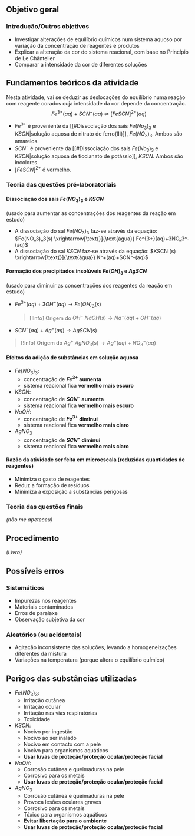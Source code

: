 ## Objetivo geral

### Introdução/Outros objetivos
- Investigar alterações de equilíbrio químicos num sistema aquoso por variação da concentração de reagentes e produtos
- Explicar a alteração da cor do sistema reacional, com base no Princípio de Le Chântelier
- Comparar a intensidade da cor de diferentes soluções

## Fundamentos teóricos da atividade
Nesta atividade, vai se deduzir as deslocações do equilíbrio numa reação com reagente corados cuja intensidade da cor depende da concentração.
$$ Fe^{3+}(aq)+SCN^-(aq)\rightleftharpoons [FeSCN]^{2+}(aq)
$$

- $Fe^{3+}$ é proveniente da [[#Dissociação dos sais $Fe(No_3)_3$ e $KSCN$|solução aquosa de nitrato de ferro(III)]], $Fe(NO_3)_3$. Ambos são amarelos.
- $SCN^-$ é proveniente da [[#Dissociação dos sais $Fe(No_3)_3$ e $KSCN$|solução aquosa de tiocianato de potássio]], $KSCN$. Ambos são incolores.
- $[FeSCN]^{2+}$ é vermelho.
### Teoria das questões pré-laboratoriais
#### Dissociação dos sais $Fe(NO_3)_3$ e $KSCN$
(usado para aumentar as concentrações dos reagentes da reação em estudo)

- A dissociação do sal $Fe(NO_3)_3$ faz-se através da equação:
  $Fe(NO_3)_3(s) \xrightarrow[\text{}]{\text{água}} Fe^{3+}(aq)+3NO_3^-(aq)$
- A dissociação do sal $KSCN$ faz-se através da equação:
  $KSCN (s) \xrightarrow[\text{}]{\text{água}} K^+(aq)+SCN^-(aq)$
#### Formação dos precipitados insolúveis $Fe(OH)_3$ e $AgSCN$
(usado para diminuir as concentrações dos reagentes da reação em estudo)

- $Fe^{3+}(aq)+3OH^-(aq) \longrightarrow Fe(OH)_3(s)$
  >[!Info] Origem do $OH^-$
  >$NaOH(s) \longrightarrow Na^+(aq)+OH^-(aq)$

- $SCN^-(aq)+Ag^+(aq) \longrightarrow AgSCN(s)$
>[!Info] Origem do $Ag^+$
>$AgNO_3(s) \longrightarrow Ag^+ (aq) + NO_3^-(aq)$
#### Efeitos da adição de substâncias em solução aquosa
- $Fe(NO_3)_3$:
	- concentração de **$Fe^{3+}$ aumenta**
	- sistema reacional fica **vermelho mais escuro**
- $KSCN$:
	- concentração de **$SCN^-$ aumenta**
	- sistema reacional fica **vermelho mais escuro**
- $NaOH$:
	- concentração de **$Fe^{3+}$ diminui**
	- sistema reacional fica **vermelho mais claro**
- $AgNO_3$
	- concentração de **$SCN^-$ diminui**
	- sistema reacional fica **vermelho mais claro**
#### Razão da atividade ser feita em microescala (reduzidas quantidades de reagentes)
- Minimiza o gasto de reagentes
- Reduz a formação de resíduos
- Minimiza a exposição a substâncias perigosas
### Teoria das questões finais
*(não me apeteceu)*
## Procedimento
*(Livro)*
## Possíveis erros
### Sistemáticos
- Impurezas nos reagentes
- Materiais contaminados
- Erros de paralaxe
- Observação subjetiva da cor
### Aleatórios (ou acidentais)
- Agitação inconsistente das soluções, levando a homogeneizações diferentes da mistura
- Variações na temperatura (porque altera o equilíbrio químico)

## Perigos das substâncias utilizadas
- $Fe(NO_3)_3$:
	- Irritação cutânea
	- Irritação ocular
	- Irritação nas vias respiratórias
	- Toxicidade
- $KSCN$:
	- Nocivo por ingestão
	- Nocivo ao ser inalado
	- Nocivo em contacto com a pele
	- Nocivo para organismos aquáticos
	- **Usar luvas de proteção/proteção ocular/proteção facial**
- $NaOH$:
	- Corrosão cutânea e queimaduras na pele
	- Corrosivo para os metais
	- **Usar luvas de proteção/proteção ocular/proteção facial**
- $AgNO_3$
	- Corrosão cutânea e queimaduras na pele
	- Provoca lesões oculares graves
	- Corrosivo para os metais
	- Tóxico para organismos aquáticos
	- **Evitar libertação para o ambiente**
	- **Usar luvas de proteção/proteção ocular/proteção facial**